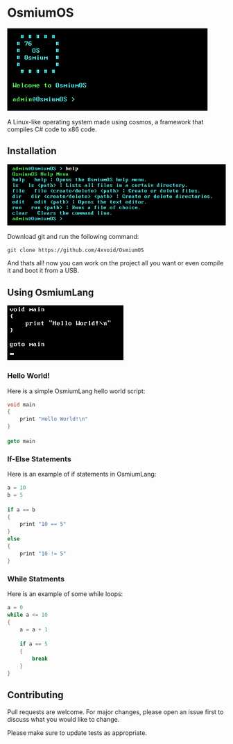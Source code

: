# OsmiumOS

![The boot screen](Screenshot%201.png)

A Linux-like operating system made using cosmos, a framework that compiles C# code to x86 code.

## Installation

![The help menu](Screenshot%202.png)

Download git and run the following command:

```
git clone https://github.com/4xvoid/OsmiumOS
```

And thats all! now you can work on the project all you want or even compile it and boot it from a USB.

## Using OsmiumLang

![The help menu](Screenshot%203.png)

### Hello World!

Here is a simple OsmiumLang hello world script:

```c
void main
{
    print "Hello World!\n"
}

goto main
```

### If-Else Statements

Here is an example of if statements in OsmiumLang:

```c
a = 10
b = 5

if a == b
{
    print "10 == 5"
}
else
{
    print "10 != 5"
}
```

### While Statments

Here is an example of some while loops:

```c
a = 0
while a <= 10
{
    a = a + 1

    if a == 5
    {
        break
    }
} 
```

## Contributing

Pull requests are welcome. For major changes, please open an issue first
to discuss what you would like to change.

Please make sure to update tests as appropriate.